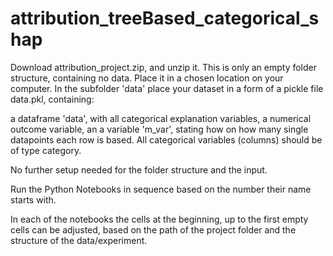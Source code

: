 # attribution_treeBased_categorical_shap
Download attribution_project.zip, and unzip it. This is only an empty folder structure, containing no data.
Place it in a chosen location on your computer. 
In the subfolder 'data' place your dataset in a form of a pickle file data.pkl, containing:

a dataframe 'data', with all categorical explanation variables, 
a numerical outcome variable, an a variable 'm_var', 
stating how on how many single datapoints each row is based.
All categorical variables (columns) should be of type category.

No further setup needed for the folder structure and the input.

Run the Python Notebooks in sequence based on the number their name starts with. 

In each of the notebooks the cells at the beginning, up to the first empty cells can be adjusted, based on the path of the project folder and the structure of the data/experiment.
